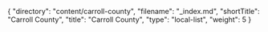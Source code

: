 {
  "directory": "content/carroll-county",
  "filename": "_index.md",
  "shortTitle": "Carroll County",
  "title": "Carroll County",
  "type": "local-list",
  "weight": 5
}
